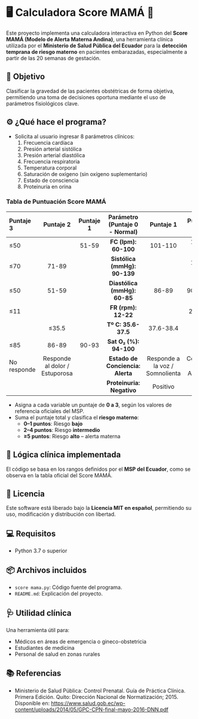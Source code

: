 # 🖥️ Calculadora Score MAMÁ 🤰

Este proyecto implementa una calculadora interactiva en Python del **Score MAMÁ (Modelo de Alerta Materna Andina)**, una herramienta clínica utilizada por el **Ministerio de Salud Pública del Ecuador** para la **detección temprana de riesgo materno** en pacientes embarazadas, especialmente a partir de las 20 semanas de gestación.

## 🎯 Objetivo
Clasificar la gravedad de las pacientes obstétricas de forma objetiva, permitiendo una toma de decisiones oportuna mediante el uso de parámetros fisiológicos clave.

## ⚙️ ¿Qué hace el programa?

- Solicita al usuario ingresar 8 parámetros clínicos:
  1. Frecuencia cardíaca
  2. Presión arterial sistólica
  3. Presión arterial diastólica
  4. Frecuencia respiratoria
  5. Temperatura corporal
  6. Saturación de oxígeno (sin oxígeno suplementario)
  7. Estado de consciencia
  8. Proteinuria en orina

### **Tabla de Puntuación Score MAMÁ**

| Puntaje 3 | Puntaje 2 | Puntaje 1 | **Parámetro (Puntaje 0 - Normal)** | Puntaje 1 | Puntaje 2 | Puntaje 3 |
| :--- | :---: | :---: | :---: | :---: | :---: | :---: |
| ≤50 | | 51-59 | **FC (lpm): 60-100** | 101-110 | 111-119 | ≥120 |
| ≤70 | 71-89 | | **Sistólica (mmHg): 90-139** | | 140-159 | ≥160 |
| ≤50 | 51-59 | | **Diastólica (mmHg): 60-85** | 86-89 | 90-109 | ≥110 |
| ≤11 | | | **FR (rpm): 12-22** | | 23-29 | ≥30 |
| | ≤35.5 | | **Tº C: 35.6-37.5** | 37.6-38.4 | | ≥38.5 |
| ≤85 | 86-89 | 90-93 | **Sat O₂ (%): 94-100** | | | |
| No responde | Responde al dolor / Estuporosa | | **Estado de Conciencia: Alerta** | Responde a la voz / Somnolienta | Confusa / Agitada | |
| | | | **Proteinuria: Negativo** | Positivo | | |

- Asigna a cada variable un puntaje de **0 a 3**, según los valores de referencia oficiales del MSP.
- Suma el puntaje total y clasifica el **riesgo materno**:
  - **0–1 puntos**: Riesgo **bajo**
  - **2–4 puntos**: Riesgo **intermedio**
  - **≥5 puntos**: Riesgo **alto** – alerta materna

## 🧠 Lógica clínica implementada

El código se basa en los rangos definidos por el **MSP del Ecuador**, como se observa en la tabla oficial del Score MAMÁ. 

## 📝 Licencia

Este software está liberado bajo la **Licencia MIT en español**, permitiendo su uso, modificación y distribución con libertad.

## 💻 Requisitos

- Python 3.7 o superior

## 📦 Archivos incluidos

- `score mama.py`: Código fuente del programa.
- `README.md`: Explicación del proyecto.

## 🩺 Utilidad clínica

Una herramienta útil para:
- Médicos en áreas de emergencia o gineco-obstetricia
- Estudiantes de medicina
- Personal de salud en zonas rurales

## 📚 Referencias 

- Ministerio de Salud Pública: Control Prenatal. Guía de Práctica Clínica. Primera Edición. Quito: Dirección Nacional de Normatización; 2015. Disponible en: 
https://www.salud.gob.ec/wp-content/uploads/2014/05/GPC-CPN-final-mayo-2016-DNN.pdf
